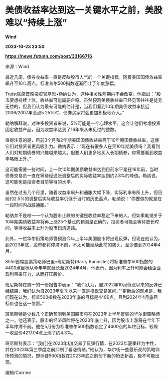 # 美债收益率达到这一关键水平之前，美股难以“持续上涨”
**Wind**

**2023-10-23 23:50**

**https://news.futunn.com/post/33166716**

来源：Wind

最近几周，债券收益率一直是反映股市人气的一个关键指标。随着美国国债收益率飙升至16年高点，标准普尔500指数逐渐回吐了年度涨幅。

Truist联席首席投资官基思•勒纳认为，这种相关性短期内不会改变。他指出：“股市要想持续上涨，收益率可能需要企稳。虽然预测美债收益率已经见顶往往是徒劳无益的，但我们认为最有可能的估计是，当我们看到10年期美债收益率接近2006/2007年高点5.25%时，债券买家将会更加积极地介入。”

勒纳解释说，对许多投资者来说，5%可能是一个心理水平，这会让他们考虑投资固定收益产品，因为收益率达到了16年来从未见过的整数。

值得注意的是，目前3个月和2年期美国国债收益率高于10年期国债收益率，这使它们对投资者更具吸引力。勒纳表示：“现在有很多人在买10年期美债吗？我看到人们对短期债券的兴趣越来越大。但要人们更多地买入长期债券，你需要看到收益率略微上升。”

这可能需要一些时间，上一次10年期美债收益率达到目前水平是在16年前，当时债券交易员一直在等待经通胀调整后的实际收益率达到约2.8%的峰值。勒纳说，这可能也是投资者目前等待的水平。

虽然在过去几个月里，随着收益率飙升和通胀大幅下降，实际利率有所上升，但目前约2.5%的调整后实际收益率仍低于当时的历史高点。勒纳说：“你要做的就是在一段时间内战胜通胀。”

勒纳并不是唯一一个认为股市止跌的关键是收益率稳定下来的人。但如果勒纳关于10年期美债收益率将再上涨25个基点的预测是正确的，投资者可能会等待更长时间，等待收益率上升为股市扫清道路。

此外，一位华尔街策略师曾预测今年上半年美国股市将出现反弹，但现在他认为，到2023年底，股市都将停滞不前，不太可能延续此前的势头，至少要到2024年4月。

Stifel首席股票策略师巴里•班尼斯特(Barry Bannister)将标准普尔500指数的4400点目标从今年年底延长至2024年4月，他表示，因为利率上升可能会给企业盈利带来压力，从而打压股价。

班尼斯特在周一的一份报告中表示：“我们认为，自2022年10月低点以来的反弹已经结束，我们认为自2023年夏季以来一直是横盘交易区间。”“更新后的观点是，我们现在认为，标普500指数在2023年底的目标是4400点，且到2024年4月底目标价也在这一位置。”

班尼斯特是少数几个正确预测到美国股市将在2023年上半年反弹的华尔街策略师之一。他还表示，股市的经济风险将在2023年底上升，因为股市上涨将在今年下半年停滞不前。他在5月份为标准普尔500指数设定了4400点的年终目标，较周一收盘价4217.04点上涨了约4.3%。

班尼斯特表示：“我们(在2023年初)交易了反弹行情，在2023年夏季转为中性，并在2023年第三季度之前抑制了看涨情绪。”他认为，华尔街一些最乐观的策略师所预测的情况，即标普500指数在2023年底之前创下新的历史新高，极不可能出现。

编辑/Corrine